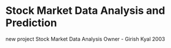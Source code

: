 # Stock Market Data Analysis and Prediction
new project Stock Market Data Analysis
Owner - Girish Kyal 2003

